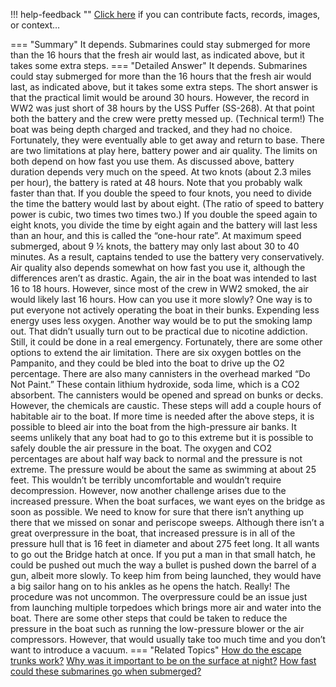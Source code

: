 !!! help-feedback ""
    <a href="/feedback/" data-feedback-link>Click here</a>
    if you can contribute facts, records, images, or context…

<a id="summary"></a>
=== "Summary"
    It depends. Submarines could stay submerged for more than the 16 hours that the fresh air would last, as indicated above, but it takes some extra steps.
=== "Detailed Answer"
    It depends. Submarines could stay submerged for more than the 16 hours that the fresh air would last, as indicated above, but it takes some extra steps. The short answer is that the practical limit would be around 30 hours. However, the record in WW2 was just short of 38 hours by the USS Puffer (SS-268). At that point both the battery and the crew were pretty messed up. (Technical term!) The boat was being depth charged and tracked, and they had no choice. Fortunately, they were eventually able to get away and return to base.
    There are two limitations at play here, battery power and air quality. The limits on both depend on how fast you use them.
    As discussed above, battery duration depends very much on the speed. At two knots (about 2.3 miles per hour), the battery is rated at 48 hours. Note that you probably walk faster than that. If you double the speed to four knots, you need to divide the time the battery would last by about eight. (The ratio of speed to battery power is cubic, two times two times two.) If you double the speed again to eight knots, you divide the time by eight again and the battery will last less than an hour, and this is called the “one-hour rate”. At maximum speed submerged, about 9 ½ knots, the battery may only last about 30 to 40 minutes. As a result, captains tended to use the battery very conservatively.
    Air quality also depends somewhat on how fast you use it, although the differences aren’t as drastic. Again, the air in the boat was intended to last 16 to 18 hours. However, since most of the crew in WW2 smoked, the air would likely last 16 hours. How can you use it more slowly? One way is to put everyone not actively operating the boat in their bunks. Expending less energy uses less oxygen. Another way would be to put the smoking lamp out. That didn’t usually turn out to be practical due to nicotine addiction. Still, it could be done in a real emergency.
    Fortunately, there are some other options to extend the air limitation. There are six oxygen bottles on the Pampanito, and they could be bled into the boat to drive up the O2 percentage. There are also many cannisters in the overhead marked “Do Not Paint.” These contain lithium hydroxide, soda lime, which is a CO2 absorbent. The cannisters would be opened and spread on bunks or decks. However, the chemicals are caustic. These steps will add a couple hours of habitable air to the boat.
    If more time is needed after the above steps, it is possible to bleed air into the boat from the high-pressure air banks. It seems unlikely that any boat had to go to this extreme but it is possible to safely double the air pressure in the boat. The oxygen and CO2 percentages are about half way back to normal and the pressure is not extreme. The pressure would be about the same as swimming at about 25 feet. This wouldn’t be terribly uncomfortable and wouldn’t require decompression.
    However, now another challenge arises due to the increased pressure. When the boat surfaces, we want eyes on the bridge as soon as possible. We need to know for sure that there isn’t anything up there that we missed on sonar and periscope sweeps. Although there isn’t a great overpressure in the boat, that increased pressure is in all of the pressure hull that is 16 feet in diameter and about 275 feet long. It all wants to go out the Bridge hatch at once. If you put a man in that small hatch, he could be pushed out much the way a bullet is pushed down the barrel of a gun, albeit more slowly. To keep him from being launched, they would have a big sailor hang on to his ankles as he opens the hatch. Really! The procedure was not uncommon. The overpressure could be an issue just from launching multiple torpedoes which brings more air and water into the boat.
    There are some other steps that could be taken to reduce the pressure in the boat such as running the low-pressure blower or the air compressors. However, that would usually take too much time and you don’t want to introduce a vacuum.
=== "Related Topics"
    [How do the escape trunks work?](how-do-the-escape-trunks-work.md#summary)
    [Why was it important to be on the surface at night?](why-was-it-important-to-be-on-the-surface-at-night.md#summary)
    [How fast could these submarines go when submerged?](how-fast-could-these-submarines-go-when-submerged.md#summary)
